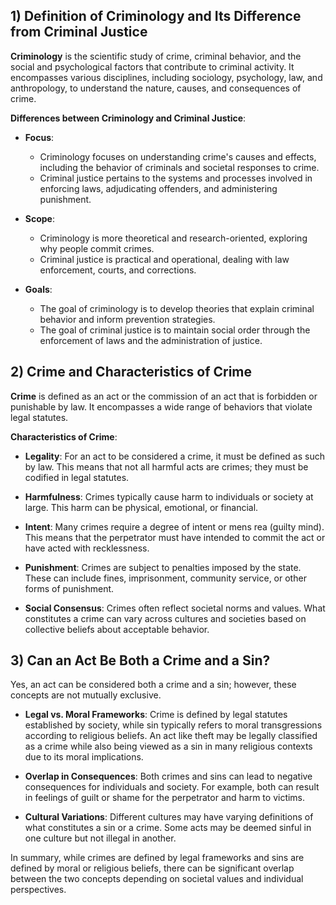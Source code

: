 ## 1) Definition of Criminology and Its Difference from Criminal Justice

**Criminology** is the scientific study of crime, criminal behavior, and the social and psychological factors that contribute to criminal activity. It encompasses various disciplines, including sociology, psychology, law, and anthropology, to understand the nature, causes, and consequences of crime.

**Differences between Criminology and Criminal Justice**:

- **Focus**: 
  - Criminology focuses on understanding crime's causes and effects, including the behavior of criminals and societal responses to crime.
  - Criminal justice pertains to the systems and processes involved in enforcing laws, adjudicating offenders, and administering punishment.

- **Scope**: 
  - Criminology is more theoretical and research-oriented, exploring why people commit crimes.
  - Criminal justice is practical and operational, dealing with law enforcement, courts, and corrections.

- **Goals**: 
  - The goal of criminology is to develop theories that explain criminal behavior and inform prevention strategies.
  - The goal of criminal justice is to maintain social order through the enforcement of laws and the administration of justice.

## 2) Crime and Characteristics of Crime

**Crime** is defined as an act or the commission of an act that is forbidden or punishable by law. It encompasses a wide range of behaviors that violate legal statutes.

****Characteristics of Crime****:

- **Legality**: For an act to be considered a crime, it must be defined as such by law. This means that not all harmful acts are crimes; they must be codified in legal statutes.

- **Harmfulness**: Crimes typically cause harm to individuals or society at large. This harm can be physical, emotional, or financial.

- **Intent**: Many crimes require a degree of intent or mens rea (guilty mind). This means that the perpetrator must have intended to commit the act or have acted with recklessness.

- **Punishment**: Crimes are subject to penalties imposed by the state. These can include fines, imprisonment, community service, or other forms of punishment.

- **Social Consensus**: Crimes often reflect societal norms and values. What constitutes a crime can vary across cultures and societies based on collective beliefs about acceptable behavior.

## 3) Can an Act Be Both a Crime and a Sin?

Yes, an act can be considered both a crime and a sin; however, these concepts are not mutually exclusive. 

- **Legal vs. Moral Frameworks**: Crime is defined by legal statutes established by society, while sin typically refers to moral transgressions according to religious beliefs. An act like theft may be legally classified as a crime while also being viewed as a sin in many religious contexts due to its moral implications.

- **Overlap in Consequences**: Both crimes and sins can lead to negative consequences for individuals and society. For example, both can result in feelings of guilt or shame for the perpetrator and harm to victims.

- **Cultural Variations**: Different cultures may have varying definitions of what constitutes a sin or a crime. Some acts may be deemed sinful in one culture but not illegal in another.

In summary, while crimes are defined by legal frameworks and sins are defined by moral or religious beliefs, there can be significant overlap between the two concepts depending on societal values and individual perspectives.